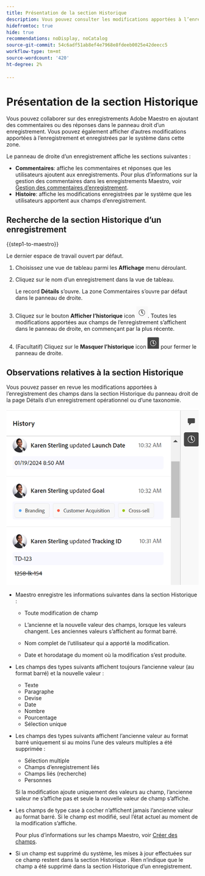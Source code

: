 ```yaml
---
title: Présentation de la section Historique
description: Vous pouvez consulter les modifications apportées à l’enregistrement et enregistrées par le système dans le panneau droit d’un enregistrement dans Adobe Maestro.
hidefromtoc: true
hide: true
recommendations: noDisplay, noCatalog
source-git-commit: 54c6adf51ab8ef4e7968e8fdeeb0025e42deecc5
workflow-type: tm+mt
source-wordcount: '420'
ht-degree: 2%

---
```



# Présentation de la section Historique

<!--update the metadata with real information when making this available in TOC and in the left nav-->

<!--update the system updates articles when we release to open beta - check the long commenting stream article list and see articles that document where in the system we have system updates; "Maestro records" should be there-->

<!--<span class="preview">The highlighted information on this page refers to functionality not yet generally available. It is available only in the Preview environment for all customers. </span>

<span class="preview">For information about the current release schedule, see [First Quarter 2024 release overview](/help/quicksilver/product-announcements/product-releases/24-q1-release-activity/24-q1-release-overview.md).</span> -->

Vous pouvez collaborer sur des enregistrements Adobe Maestro en ajoutant des commentaires ou des réponses dans le panneau droit d’un enregistrement. Vous pouvez également afficher d’autres modifications apportées à l’enregistrement et enregistrées par le système dans cette zone.

Le panneau de droite d’un enregistrement affiche les sections suivantes :

* **Commentaires**: affiche les commentaires et réponses que les utilisateurs ajoutent aux enregistrements. Pour plus d’informations sur la gestion des commentaires dans les enregistrements Maestro, voir [Gestion des commentaires d’enregistrement](/help/quicksilver/maestro/records/manage-record-comments.md).
* **Histoire**: affiche les modifications enregistrées par le système que les utilisateurs apportent aux champs d’enregistrement.

## Recherche de la section Historique d’un enregistrement

{{step1-to-maestro}}

Le dernier espace de travail ouvert par défaut.

1. Choisissez une vue de tableau parmi les **Affichage** menu déroulant.
1. Cliquez sur le nom d’un enregistrement dans la vue de tableau.

   Le record **Détails** s’ouvre. La zone Commentaires s’ouvre par défaut dans le panneau de droite.
1. Cliquez sur le bouton **Afficher l’historique** icon ![](assets/show-history-icon.png). Toutes les modifications apportées aux champs de l’enregistrement s’affichent dans le panneau de droite, en commençant par la plus récente.
1. (Facultatif) Cliquez sur le **Masquer l’historique** icon ![](assets/hide-history-icon.png) pour fermer le panneau de droite.

## Observations relatives à la section Historique

Vous pouvez passer en revue les modifications apportées à l’enregistrement des champs dans la section Historique du panneau droit de la page Détails d’un enregistrement opérationnel ou d’une taxonomie.

![](assets/history-area-in-comments.png)

* Maestro enregistre les informations suivantes dans la section Historique :

   * Toute modification de champ

   * L’ancienne et la nouvelle valeur des champs, lorsque les valeurs changent. Les anciennes valeurs s’affichent au format barré.

   * Nom complet de l’utilisateur qui a apporté la modification.

   * Date et horodatage du moment où la modification s’est produite.

* Les champs des types suivants affichent toujours l’ancienne valeur (au format barré) et la nouvelle valeur :

   * Texte
   * Paragraphe
   * Devise
   * Date
   * Nombre
   * Pourcentage
   * Sélection unique

* Les champs des types suivants affichent l’ancienne valeur au format barré uniquement si au moins l’une des valeurs multiples a été supprimée :

   * Sélection multiple
   * Champs d’enregistrement liés
   * Champs liés (recherche)
   * Personnes

  Si la modification ajoute uniquement des valeurs au champ, l’ancienne valeur ne s’affiche pas et seule la nouvelle valeur de champ s’affiche.

* Les champs de type case à cocher n’affichent jamais l’ancienne valeur au format barré. Si le champ est modifié, seul l’état actuel au moment de la modification s’affiche.

  Pour plus d’informations sur les champs Maestro, voir [Créer des champs](/help/quicksilver/maestro/fields/create-fields.md).

* Si un champ est supprimé du système, les mises à jour effectuées sur ce champ restent dans la section Historique . Rien n’indique que le champ a été supprimé dans la section Historique d’un enregistrement.